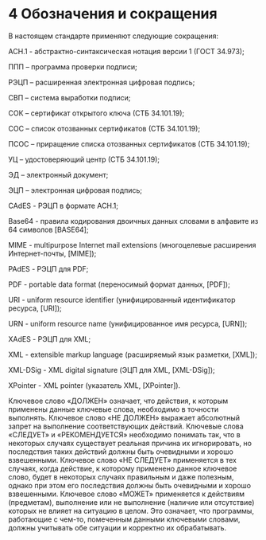 # 4 Обозначения и сокращения

В настоящем стандарте применяют следующие сокращения:

АСН.1 - абстрактно-синтаксическая нотация версии 1 (ГОСТ 34.973);

ППП – программа проверки подписи;

РЭЦП – расширенная электронная цифровая подпись;

СВП – система выработки подписи;

СОК – сертификат открытого ключа (СТБ 34.101.19);

CОС – список отозванных сертификатов (СТБ 34.101.19);

ПСОС – приращение списка отозванных сертификатов (СТБ 34.101.19);

УЦ – удостоверяющий центр (СТБ 34.101.19);

ЭД – электронный документ;

ЭЦП – электронная цифровая подпись;

CAdES - РЭЦП в формате АСН.1;

Base64 - правила кодирования двоичных данных словами в алфавите из 64 
символов [BASE64];

MIME - multipurpose Internet mail extensions (многоцелевые расширения 
Интернет-почты, [MIME]); 

PAdES - РЭЦП для PDF;

PDF - portable data format (переносимый формат данных, [PDF]);

URI - uniform resource identifier (унифицированный идентификатор ресурса, 
[URI]); 

URN - uniform resource name (унифицированное имя ресурса, [URN]); 

XAdES - РЭЦП для XML;

XML - extensible markup language (расширяемый язык разметки, [XML]);

XML-DSig - XML digital signature (ЭЦП для XML, [XML-DSig]);

XPointer - XML pointer (указатель XML, [XPointer]).

Ключевое слово «ДОЛЖЕН» означает, что действия, к которым применены
данные ключевые слова, необходимо в точности выполнять. Ключевое слово
«НЕ ДОЛЖЕН» выражает абсолютный запрет на выполнение соответствующих
действий. Ключевые слова «СЛЕДУЕТ» и «РЕКОМЕНДУЕТСЯ» необходимо понимать
так, что в некоторых случаях существует реальная причина их
игнорировать, но последствия таких действий должны быть очевидными и
хорошо взвешенными. Ключевое слово «НЕ СЛЕДУЕТ» применяется в тех
случаях, когда действие, к которому применено данное ключевое слово,
будет в некоторых случаях правильным и даже полезным, однако при этом
его последствия должны быть очевидными и хорошо взвешенными. Ключевое
слово «МОЖЕТ» применяется к действиям (предметам), выполнение или
не выполнение (наличие или отсутствие) которых не влияет на ситуацию в
целом. Это означает, что программы, работающие с чем-то, помеченным
данными ключевыми словами, должны учитывать обе ситуации и корректно их
обрабатывать.
